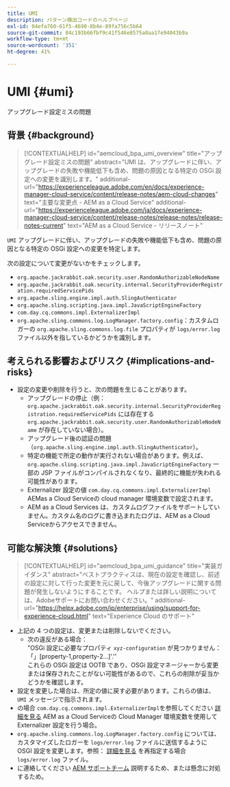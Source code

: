 ```yaml
---
title: UMI
description: パターン検出コードのヘルプページ
exl-id: 04efa760-61f5-4690-8b4e-89fa756c5b64
source-git-commit: 84c193b66fbf9c41f546e8575a0aa17e94043b9a
workflow-type: tm+mt
source-wordcount: '351'
ht-degree: 41%

---
```


# UMI {#umi}

アップグレード設定ミスの問題

## 背景 {#background}

>[!CONTEXTUALHELP]
>id="aemcloud_bpa_umi_overview"
>title="アップグレード設定ミスの問題"
>abstract="UMI は、アップグレードに伴い、アップグレードの失敗や機能低下も含め、問題の原因となる特定の OSGi 設定への変更を識別します。"
>additional-url="https://experienceleague.adobe.com/en/docs/experience-manager-cloud-service/content/release-notes/aem-cloud-changes" text="主要な変更点 - AEM as a Cloud Service"
>additional-url="https://experienceleague.adobe.com/ja/docs/experience-manager-cloud-service/content/release-notes/release-notes/release-notes-current" text="AEM as a Cloud Service - リリースノート"

`UMI`  アップグレードに伴い、アップグレードの失敗や機能低下も含め、問題の原因となる特定の OSGi 設定への変更を特定します。

次の設定について変更がないかをチェックします。

* `org.apache.jackrabbit.oak.security.user.RandomAuthorizableNodeName`
* `org.apache.jackrabbit.oak.security.internal.SecurityProviderRegistration.requiredServicePids`
* `org.apache.sling.engine.impl.auth.SlingAuthenticator`
* `org.apache.sling.scripting.java.impl.JavaScriptEngineFactory`
* `com.day.cq.commons.impl.ExternalizerImpl`
* `org.apache.sling.commons.log.LogManager.factory.config`：カスタムロガーの `org.apache.sling.commons.log.file` プロパティが `logs/error.log` ファイル以外を指しているかどうかを識別します。

## 考えられる影響およびリスク {#implications-and-risks}

* 設定の変更や削除を行うと、次の問題を生じることがあります。
   * アップグレードの停止（例：`org.apache.jackrabbit.oak.security.internal.SecurityProviderRegistration.requiredServicePids` には存在する `org.apache.jackrabbit.oak.security.user.RandomAuthorizableNodeName` が存在していない場合）。
   * アップグレード後の認証の問題（`org.apache.sling.engine.impl.auth.SlingAuthenticator`）。
   * 特定の機能で所定の動作が実行されない場合があります。例えば、 `org.apache.sling.scripting.java.impl.JavaScriptEngineFactory` 一部の JSP ファイルがコンパイルされなくなり、最終的に機能が失われる可能性があります。
   * Externalizer 設定の値 `com.day.cq.commons.impl.ExternalizerImpl` AEMas a Cloud Serviceの cloud manager 環境変数で設定されます。
   * AEM as a Cloud Services は、カスタムログファイルをサポートしていません。カスタム名のログに書き込まれたログは、AEM as a Cloud Serviceからアクセスできません。

## 可能な解決策 {#solutions}

>[!CONTEXTUALHELP]
>id="aemcloud_bpa_umi_guidance"
>title="実装ガイダンス"
>abstract="ベストプラクティスは、現在の設定を確認し、前述の設定に対して行った変更を元に戻して、今後アップグレードに関する問題が発生しないようにすることです。 ヘルプまたは詳しい説明については、Adobeサポートにお問い合わせください。"
>additional-url="https://helpx.adobe.com/jp/enterprise/using/support-for-experience-cloud.html" text="Experience Cloud のサポート"

* 上記の 4 つの設定は、変更または削除しないでください。
   * 次の違反がある場合：\
     &quot;OSGi 設定に必要なプロパティ `xyz-configuration` が見つかりません：「」[property-1,property-2...]&#39;.&#39;&#39;\
     これらの OSGi 設定は OOTB であり、OSGi 設定マネージャーから変更または保存されたことがない可能性があるので、これらの削除が妥当かどうかを確認します。
* 設定を変更した場合は、所定の値に戻す必要があります。これらの値は、`UMI` メッセージで指示されます。
* の場合 `com.day.cq.commons.impl.ExternalizerImpl`を参照してください [詳細を見る](https://experienceleague.adobe.com/en/docs/experience-manager-cloud-service/content/implementing/developer-tools/externalizer) AEM as a Cloud Serviceの Cloud Manager 環境変数を使用して Externalizer 設定を行う場合。
* `org.apache.sling.commons.log.LogManager.factory.config` については、カスタマイズしたロガーを `logs/error.log` ファイルに送信するように OSGI 設定を変更します。参照： [詳細を見る](https://experienceleague.adobe.com/en/docs/experience-manager-learn/cloud-service/debugging/debugging-aem-as-a-cloud-service/logs) を再指定する場合 `logs/error.log` ファイル。
* に連絡してください [AEM サポートチーム](https://helpx.adobe.com/jp/enterprise/using/support-for-experience-cloud.html) 説明するため、または懸念に対処するため。

